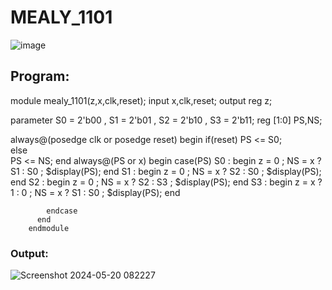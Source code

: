 # MEALY_1101
![image](https://github.com/RESMIRNAIR/MEALY_1101/assets/154305926/fce7c9dc-e0df-4528-843b-559bf24f018a)

## Program:
module mealy_1101(z,x,clk,reset);
input x,clk,reset;
output reg z;

parameter S0 = 2'b00 , S1 = 2'b01 , S2 = 2'b10 , S3 = 2'b11;
reg [1:0] PS,NS;

always@(posedge clk or posedge reset)
begin
	if(reset)
          PS <= S0;   
      else    
          PS <= NS;
end 
 always@(PS or x)
 begin 
   case(PS)
      S0 : begin 
           z = 0 ;
	      NS = x ? S1 : S0 ;
	      $display(PS);
           end
       S1 : begin 
	       z = 0 ;
             NS = x ? S2 : S0 ;
             $display(PS);
             end
          S2 : begin 
                z = 0 ;
                NS = x ? S2 : S3 ;
                $display(PS);
                 end 
           S3 : begin 
                z = x ? 1 : 0 ; 
                NS = x ? S1 : S0 ;
                $display(PS);
                end

            endcase
          end
        endmodule
### Output:

![Screenshot 2024-05-20 082227](https://github.com/RESMIRNAIR/MEALY_1101/assets/159005642/d1abda2f-7d03-4432-a984-ef0051e56f1d)
